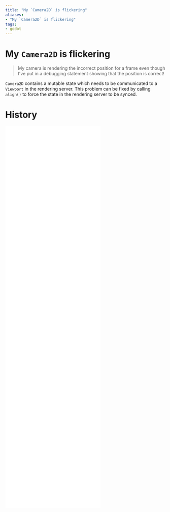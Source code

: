 ```yaml
---
title: "My `Camera2D` is flickering"
aliases:
- "My `Camera2D` is flickering"
tags:
- godot
---
```


# My `Camera2D` is flickering

> My camera is rendering the incorrect position for a frame even though I've put in a debugging statement showing that the position is correct!

`Camera2D` contains a mutable state which needs to be communicated to a `Viewport` in the rendering server. This problem can be fixed by calling `align()` to force the state in the rendering server to be synced.

# History

![20230516_0150](../entries/20230516_0150.md)
![20230516_0203](../entries/20230516_0203.md)
![20230517_0041](../entries/20230517_0041.md)
![20230517_0051](../entries/20230517_0051.md)
![20230517_0056](../entries/20230517_0056.md)
![20230517_0121](../entries/20230517_0121.md)
![20230517_0218](../entries/20230517_0218.md)
![20230517_0315](../entries/20230517_0315.md)
